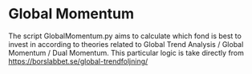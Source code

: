 # Global Momentum
The script GlobalMomentum.py aims to calculate which fond is best to invest in according to theories related to Global Trend Analysis / Global Momentum / Dual Momentum. This particular logic is take directly from https://borslabbet.se/global-trendfoljning/ 
